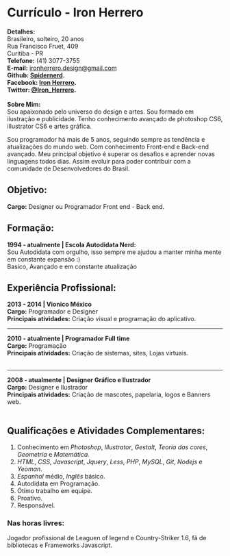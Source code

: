 # Currículo - Iron Herrero
**Detalhes:**<br>
Brasileiro, solteiro, 20 anos<br>
Rua Francisco Fruet, 409<br>
Curitiba - PR<br>
**Telefone:** (41) 3077-3755<br>
**E-mail:** ironherrero.design@gmail.com<br>
**Github: [Spidernerd](https://github.com/spidernerd).**<br>
**Facebook: [Iron Herrero](https://facebook.com/ironherrero).**<br>
**Twitter: [@Iron_Herrero](https://twitter.com/Iron_Herrero).**<br><br>
**Sobre Mim:**<br>
Sou apaixonado pelo universo do design e artes. Sou formado em ilustração e publicidade. Tenho conhecimento avançado de photoshop CS6, illustrator CS6 e artes gráfica.

Sou programador há mais de 5 anos, seguindo sempre as tendência e atualizações do mundo web. Com conhecimento Front-end e Back-end avançado.
Meu principal objetivo é superar os desafios e aprender novas linguagens todos dias. Assim evoluir para poder contribuir com a comunidade de Desenvolvedores do Brasil. 


## Objetivo:
**Cargo:** Designer ou Programador Front end - Back end.

## Formação:

**1994 - atualmente | Escola Autodidata Nerd:** <br>
Sou Autodidata com orgulho, isso sempre me ajudou a manter minha mente em constante expansão :)<br>
Basico, Avançado e em constante atualização

## Experiência Profissional:
**2013 - 2014 | Vionico México**<br>
**Cargo:** Programador e Designer<br>
**Principais atividades:** Criação visual e programação do aplicativo.<br>
****
**2010 - atualmente | Programador Full time**<br>
**Cargo:** Programação<br>
**Principais atividades:** Criação de sistemas, sites, Lojas virtuais.<br><br>
****
**2008 - atualmente | Designer Gráfico e Ilustrador**<br>
**Cargo:** Designer e Ilustrador<br>
**Principais atividades:** Criação de mascotes, papelaria, logos e Banners web.<br><br>

## Qualificações e Atividades Complementares:
1. Conhecimento em *Photoshop*, *Illustrator*, *Gestalt*, *Teoria das cores*, *Geometria* e *Matemática*.<br>
2. *HTML*, *CSS*, *Javascript*, *Jquery*, *Less*, *PHP*, *MySQL*, *Git*, *Nodejs* e *Yeoman*.
3. *Espanhol* médio, *Inglês* básico.
4. Autodidata em Programação.
5. Ótimo trabalho em equipe.
6. Proativo.
7. Responsável.

### Nas horas livres:
Jogador profissional de Leaguen of legend e Country-Striker 1.6, fã de bibliotecas e Frameworks Javascript. 
